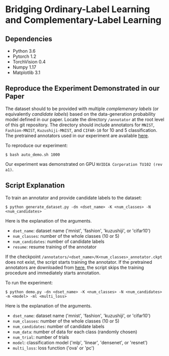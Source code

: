 # Bridging Ordinary-Label Learning and Complementary-Label Learning

## Dependencies

- Python 3.6
- Pytorch 1.2
- TorchVision 0.4
- Numpy 1.17
- Matplotlib 3.1

## Reproduce the Experiment Demonstrated in our Paper

The dataset should to be provided with multiple *complemenary labels* (or equivalently *candidate labels*) based on the data-generation probability model defined in our paper.
Locate the directory `/annotator`  at the root level of this git repository.
The directory should include annotators for `MNIST`, `Fashion-MNIST`, `Kuzushiji-MNIST`, and `CIFAR-10` for 10 and 5 classification.
The pretrained annotators used in our experiment are available [here](https://drive.google.com/file/d/11oNgzIsh9aGfmlyy9Cmb5uZsFy1C29nk/view?usp=sharing).  

To reproduce our experiment:  
```
$ bash auto_demo.sh 1000
```

Our experiment was demonstrated on GPU `NVIDIA Corporation TU102 (rev a1)`.

## Script Explanation

To train an annotator and provide candidate labels to the dataset:

```
$ python generate_dataset.py -dn <dset_name> -K <num_classes> -N <num_candidates>
```

Here is the explanation of the arguments.

- `dset_name`: dataset name ('mnist', 'fashion', 'kuzushiji', or 'cifar10')
- `num_classes`: number of the whole classes (10 or 5)
- `num_candidates`: number of candidate labels
- `resume`: resume training of the annotator

If the checkpoint `/annotators/<dset_name>/K<num_classes>_annotator.ckpt` does not exist, the script starts training the annotator.
If the pretrained annotators are downloaded from [here](https://drive.google.com/file/d/11oNgzIsh9aGfmlyy9Cmb5uZsFy1C29nk/view?usp=sharing), the script skips the training procedure and immediately starts annotation.

To run the experiment:
```
$ python demo.py -dn <dset_name> -K <num_classes> -N <num_candidates> -m <model> -ml <multi_loss> 
```

Here is the explanation of the arguments.  

- `dset_name`: dataset name ('mnist', 'fashion', 'kuzushiji', or 'cifar10')
- `num_classes`: number of the whole classes (10 or 5)
- `num_candidates`: number of candidate labels
- `num_data`: number of data for each class (randomly chosen)
- `num_trial`: number of trials
- `model`: classification model ('mlp', 'linear', 'densenet', or 'resnet')
- `multi_loss`: loss function ('ova' or 'pc')
